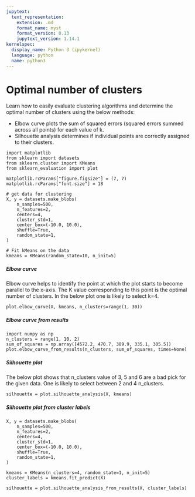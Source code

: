```yaml
---
jupytext:
  text_representation:
    extension: .md
    format_name: myst
    format_version: 0.13
    jupytext_version: 1.14.1
kernelspec:
  display_name: Python 3 (ipykernel)
  language: python
  name: python3
---
```


# Optimal number of clusters

Learn how to easily evaluate clustering algorithms and determine the optimal number of clusters using the below methods:

- Elbow curve plots the sum of squared errors (squared errors summed across all points) for each value of k. 
- Silhouette analysis determines if individual points are correctly assigned to their clusters.

```{code-cell} ipython3
import matplotlib
from sklearn import datasets
from sklearn.cluster import KMeans
from sklearn_evaluation import plot
```

```{code-cell} ipython3
matplotlib.rcParams["figure.figsize"] = (7, 7)
matplotlib.rcParams["font.size"] = 18
```

```{code-cell} ipython3
# get data for clustering
X, y = datasets.make_blobs(
    n_samples=500,
    n_features=2,
    centers=4,
    cluster_std=1,
    center_box=(-10.0, 10.0),
    shuffle=True,
    random_state=1,
)

# Fit kMeans on the data
kmeans = KMeans(random_state=10, n_init=5)
```

##### Elbow curve

Elbow curve helps to identify the point at which the plot starts to become parallel to the x-axis. The K value corresponding to this point is the optimal number of clusters. In the below plot one is likely to select k=4.

```{code-cell} ipython3
plot.elbow_curve(X, kmeans, n_clusters=range(1, 30))
```

##### Elbow curve from results

```{code-cell} ipython3
import numpy as np
n_clusters = range(1, 10, 2)
sum_of_squares = np.array([4572.2, 470.7, 389.9, 335.1, 305.5])
plot.elbow_curve_from_results(n_clusters, sum_of_squares, times=None)
```

##### Silhouette plot 

The below plot shows that n_clusters value of 3, 5 and 6 are a bad pick for the given data. One is likely to select between 2 and 4 n_clusters.

```{code-cell} ipython3
silhouette = plot.silhouette_analysis(X, kmeans)
```

##### Silhouette plot from cluster labels

```{code-cell} ipython3
X, y = datasets.make_blobs(
    n_samples=500,
    n_features=2,
    centers=4,
    cluster_std=1,
    center_box=(-10.0, 10.0),
    shuffle=True,
    random_state=1,
)

kmeans = KMeans(n_clusters=4, random_state=1, n_init=5)
cluster_labels = kmeans.fit_predict(X)
```

```{code-cell} ipython3
silhouette = plot.silhouette_analysis_from_results(X, cluster_labels)
```
